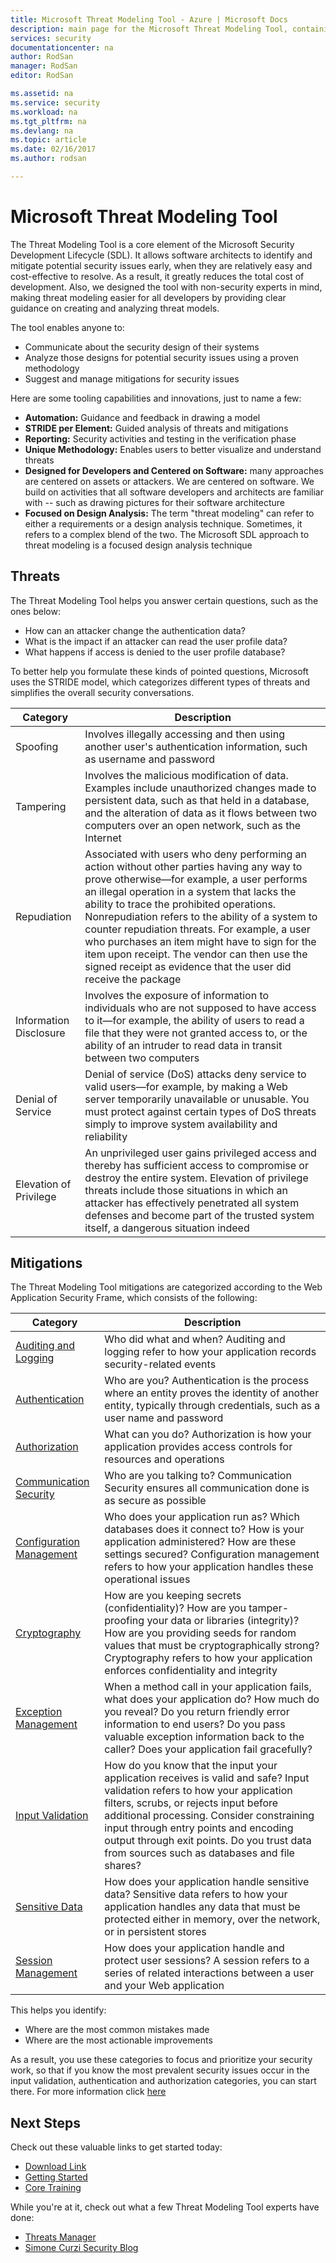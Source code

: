 ```yaml
---
title: Microsoft Threat Modeling Tool - Azure | Microsoft Docs
description: main page for the Microsoft Threat Modeling Tool, containing mitigations for the most exposed generated threats
services: security
documentationcenter: na
author: RodSan
manager: RodSan
editor: RodSan

ms.assetid: na
ms.service: security
ms.workload: na
ms.tgt_pltfrm: na
ms.devlang: na
ms.topic: article
ms.date: 02/16/2017
ms.author: rodsan

---
```


# Microsoft Threat Modeling Tool 
The Threat Modeling Tool is a core element of the Microsoft Security Development Lifecycle (SDL). It allows software architects to identify and mitigate potential security issues early, when they are relatively easy and cost-effective to resolve. As a result, it greatly reduces the total cost of development. Also, we designed the tool with non-security experts in mind, making threat modeling easier for all developers by providing clear guidance on creating and analyzing threat models. 

The tool enables anyone to:
* Communicate about the security design of their systems
* Analyze those designs for potential security issues using a proven methodology
* Suggest and manage mitigations for security issues

Here are some tooling capabilities and innovations, just to name a few:
* **Automation:** Guidance and feedback in drawing a model
* **STRIDE per Element:** Guided analysis of threats and mitigations
* **Reporting:** Security activities and testing in the verification phase
* **Unique Methodology:** Enables users to better visualize and understand threats
* **Designed for Developers and Centered on Software:** many approaches are centered on assets or attackers. We are centered on software. We build on activities that all software developers and architects are familiar with -- such as drawing pictures for their software architecture
* **Focused on Design Analysis:** The term "threat modeling" can refer to either a requirements or a design analysis technique. Sometimes, it refers to a complex blend of the two. The Microsoft SDL approach to threat modeling is a focused design analysis technique

## Threats

The Threat Modeling Tool helps you answer certain questions, such as the ones below:

* How can an attacker change the authentication data?
* What is the impact if an attacker can read the user profile data?
* What happens if access is denied to the user profile database?

To better help you formulate these kinds of pointed questions, Microsoft uses the STRIDE model, which categorizes different types of threats and simplifies the overall security conversations.

| Category | Description |
| -------- | ----------- |
| Spoofing | Involves illegally accessing and then using another user's authentication information, such as username and password |
| Tampering | Involves the malicious modification of data. Examples include unauthorized changes made to persistent data, such as that held in a database, and the alteration of data as it flows between two computers over an open network, such as the Internet |
| Repudiation | Associated with users who deny performing an action without other parties having any way to prove otherwise—for example, a user performs an illegal operation in a system that lacks the ability to trace the prohibited operations. Nonrepudiation refers to the ability of a system to counter repudiation threats. For example, a user who purchases an item might have to sign for the item upon receipt. The vendor can then use the signed receipt as evidence that the user did receive the package |
| Information Disclosure | Involves the exposure of information to individuals who are not supposed to have access to it—for example, the ability of users to read a file that they were not granted access to, or the ability of an intruder to read data in transit between two computers |
| Denial of Service | Denial of service (DoS) attacks deny service to valid users—for example, by making a Web server temporarily unavailable or unusable. You must protect against certain types of DoS threats simply to improve system availability and reliability |
| Elevation of Privilege | An unprivileged user gains privileged access and thereby has sufficient access to compromise or destroy the entire system. Elevation of privilege threats include those situations in which an attacker has effectively penetrated all system defenses and become part of the trusted system itself, a dangerous situation indeed |

## Mitigations

The Threat Modeling Tool mitigations are categorized according to the Web Application Security Frame, which consists of the following:

| Category | Description |
| -------- | ----------- |
| [Auditing and Logging](https://docs.microsoft.com/azure/security/azure-security-threat-modeling-tool-auditing-and-logging) | Who did what and when? Auditing and logging refer to how your application records security-related events |
| [Authentication](https://docs.microsoft.com/azure/security/azure-security-threat-modeling-tool-authentication) | Who are you? Authentication is the process where an entity proves the identity of another entity, typically through credentials, such as a user name and password |
| [Authorization](https://docs.microsoft.com/azure/security/azure-security-threat-modeling-tool-authorization) | What can you do? Authorization is how your application provides access controls for resources and operations | 
| [Communication Security](https://docs.microsoft.com/azure/security/azure-security-threat-modeling-tool-communication-security) | Who are you talking to? Communication Security ensures all communication done is as secure as possible |
| [Configuration Management](https://docs.microsoft.com/azure/security/azure-security-threat-modeling-tool-configuration-management) | Who does your application run as? Which databases does it connect to? How is your application administered? How are these settings secured? Configuration management refers to how your application handles these operational issues | 
| [Cryptography](https://docs.microsoft.com/azure/security/azure-security-threat-modeling-tool-cryptography) | How are you keeping secrets (confidentiality)? How are you tamper-proofing your data or libraries (integrity)? How are you providing seeds for random values that must be cryptographically strong? Cryptography refers to how your application enforces confidentiality and integrity | 
| [Exception Management](https://docs.microsoft.com/azure/security/azure-security-threat-modeling-tool-exception-management) | When a method call in your application fails, what does your application do? How much do you reveal? Do you return friendly error information to end users? Do you pass valuable exception information back to the caller? Does your application fail gracefully? |
| [Input Validation](https://docs.microsoft.com/azure/security/azure-security-threat-modeling-tool-input-validation) | How do you know that the input your application receives is valid and safe? Input validation refers to how your application filters, scrubs, or rejects input before additional processing. Consider constraining input through entry points and encoding output through exit points. Do you trust data from sources such as databases and file shares? |
| [Sensitive Data](https://docs.microsoft.com/azure/security/azure-security-threat-modeling-tool-sensitive-data) | How does your application handle sensitive data? Sensitive data refers to how your application handles any data that must be protected either in memory, over the network, or in persistent stores | 
| [Session Management](https://docs.microsoft.com/azure/security/azure-security-threat-modeling-tool-session-management) | How does your application handle and protect user sessions? A session refers to a series of related interactions between a user and your Web application | 

This helps you identify: 

* Where are the most common mistakes made
* Where are the most actionable improvements

As a result, you use these categories to focus and prioritize your security work, so that if you know the most prevalent security issues occur in the input validation, authentication and authorization categories, you can start there. For more information click [here](https://www.google.com/patents/US7818788)

## Next Steps
Check out these valuable links to get started today:
* [Download Link](https://www.microsoft.com/download/details.aspx?id=49168)
* [Getting Started](https://msdn.microsoft.com/magazine/dd347831.aspx)
* [Core Training](https://www.microsoft.com/download/details.aspx?id=16420)

While you're at it, check out what a few Threat Modeling Tool experts have done:
* [Threats Manager](https://simoneonsecurity.com/threatsmanagersetup-v1-5-10/)
* [Simone Curzi Security Blog](https://simoneonsecurity.com/)
